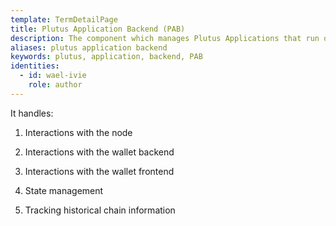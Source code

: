 ```yaml
---
template: TermDetailPage
title: Plutus Application Backend (PAB)
description: The component which manages Plutus Applications that run on users' machines.
aliases: plutus application backend
keywords: plutus, application, backend, PAB
identities:
  - id: wael-ivie
    role: author
---
```


It handles:

1. Interactions with the node

2. Interactions with the wallet backend

3. Interactions with the wallet frontend

4. State management

5. Tracking historical chain information
